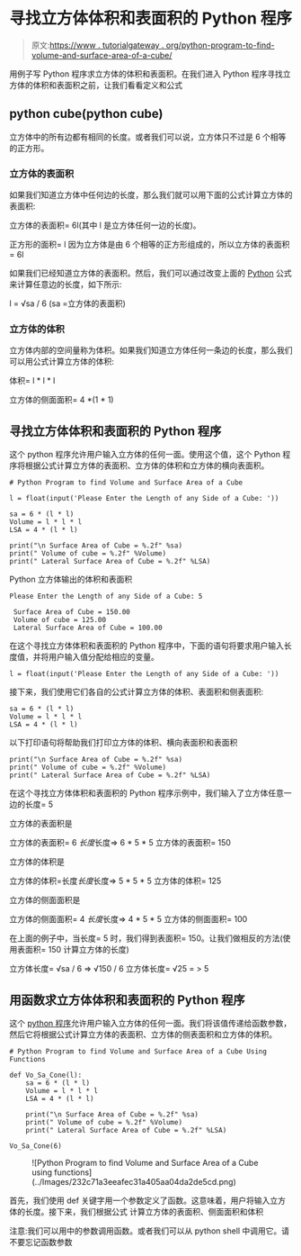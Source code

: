 # 寻找立方体体积和表面积的 Python 程序

> 原文:[https://www . tutorialgateway . org/python-program-to-find-volume-and-surface-area-of-a-cube/](https://www.tutorialgateway.org/python-program-to-find-volume-and-surface-area-of-a-cube/)

用例子写 Python 程序求立方体的体积和表面积。在我们进入 Python 程序寻找立方体的体积和表面积之前，让我们看看定义和公式

## python cube(python cube)

立方体中的所有边都有相同的长度。或者我们可以说，立方体只不过是 6 个相等的正方形。

### 立方体的表面积

如果我们知道立方体中任何边的长度，那么我们就可以用下面的公式计算立方体的表面积:

立方体的表面积= 6l(其中 l 是立方体任何一边的长度)。

正方形的面积= l 因为立方体是由 6 个相等的正方形组成的，所以立方体的表面积= 6l

如果我们已经知道立方体的表面积。然后，我们可以通过改变上面的 [Python](https://www.tutorialgateway.org/python-tutorial/) 公式来计算任意边的长度，如下所示:

l = √sa / 6 (sa =立方体的表面积)

### 立方体的体积

立方体内部的空间量称为体积。如果我们知道立方体任何一条边的长度，那么我们可以用公式计算立方体的体积:

体积= l * l * l

立方体的侧面面积= 4 *(1 * 1)

## 寻找立方体体积和表面积的 Python 程序

这个 python 程序允许用户输入立方体的任何一面。使用这个值，这个 Python 程序将根据公式计算立方体的表面积、立方体的体积和立方体的横向表面积。

```
# Python Program to find Volume and Surface Area of a Cube

l = float(input('Please Enter the Length of any Side of a Cube: '))

sa = 6 * (l * l)
Volume = l * l * l
LSA = 4 * (l * l)

print("\n Surface Area of Cube = %.2f" %sa)
print(" Volume of cube = %.2f" %Volume)
print(" Lateral Surface Area of Cube = %.2f" %LSA)
```

Python 立方体输出的体积和表面积

```
Please Enter the Length of any Side of a Cube: 5

 Surface Area of Cube = 150.00
 Volume of cube = 125.00
 Lateral Surface Area of Cube = 100.00
```

在这个寻找立方体体积和表面积的 Python 程序中，下面的语句将要求用户输入长度值，并将用户输入值分配给相应的变量。

```
l = float(input('Please Enter the Length of any Side of a Cube: '))
```

接下来，我们使用它们各自的公式计算立方体的体积、表面积和侧表面积:

```
sa = 6 * (l * l)
Volume = l * l * l
LSA = 4 * (l * l)
```

以下打印语句将帮助我们打印立方体的体积、横向表面积和表面积

```
print("\n Surface Area of Cube = %.2f" %sa)
print(" Volume of cube = %.2f" %Volume)
print(" Lateral Surface Area of Cube = %.2f" %LSA)
```

在这个寻找立方体体积和表面积的 Python 程序示例中，我们输入了立方体任意一边的长度= 5

立方体的表面积是

立方体的表面积= 6 *长度*长度=> 6 * 5 * 5
立方体的表面积= 150

立方体的体积是

立方体的体积=长度*长度*长度=> 5 * 5 * 5
立方体的体积= 125

立方体的侧面面积是

立方体的侧面面积= 4 *长度*长度=> 4 * 5 * 5
立方体的侧面面积= 100

在上面的例子中，当长度= 5 时，我们得到表面积= 150。让我们做相反的方法(使用表面积= 150 计算立方体的长度)

立方体长度= √sa / 6 => √150 / 6
立方体长度= √25 = > 5

## 用函数求立方体体积和表面积的 Python 程序

这个 [python 程序](https://www.tutorialgateway.org/python-programming-examples/)允许用户输入立方体的任何一面。我们将该值传递给函数参数，然后它将根据公式计算立方体的表面积、立方体的侧表面积和立方体的体积。

```
# Python Program to find Volume and Surface Area of a Cube Using Functions

def Vo_Sa_Cone(l):
    sa = 6 * (l * l)
    Volume = l * l * l
    LSA = 4 * (l * l)

    print("\n Surface Area of Cube = %.2f" %sa)
    print(" Volume of cube = %.2f" %Volume)
    print(" Lateral Surface Area of Cube = %.2f" %LSA)

Vo_Sa_Cone(6)
```

<figure class="wp-block-image">![Python Program to find Volume and Surface Area of a Cube using functions](../Images/232c71a3eeafec31a405aa04da2de5cd.png)</figure>

首先，我们使用 def 关键字用一个参数定义了函数。这意味着，用户将输入立方体的长度。接下来，我们根据公式 计算立方体的表面积、侧面面积和体积

注意:我们可以用中的参数调用函数。或者我们可以从 python shell 中调用它。请不要忘记函数参数